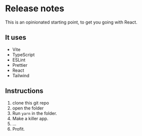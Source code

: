 # Release notes

This is an opinionated starting point, to get you going with React.

## It uses

- Vite
- TypeScript
- ESLint
- Prettier
- React
- Tailwind

## Instructions

1. clone this git repo
1. open the folder
1. Run `yarn` in the folder.
1. Make a killer app.
1. …
1. Profit.

